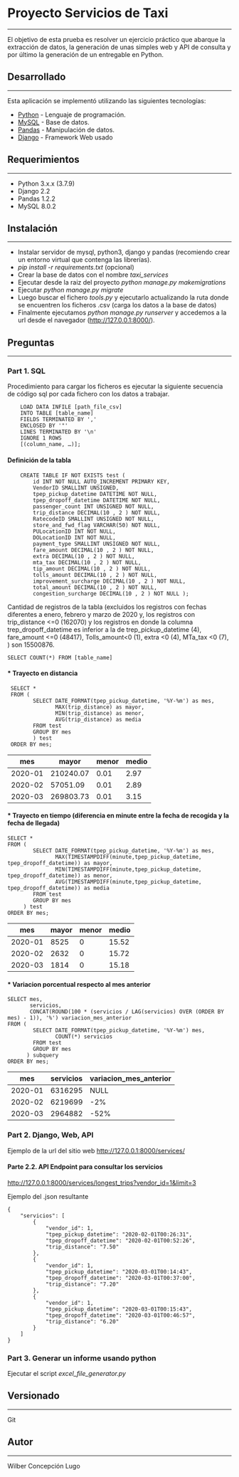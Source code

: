 # Proyecto Servicios de Taxi 
***
El objetivo de esta prueba es resolver un ejercicio práctico que abarque la extracción de datos, la generación de unas simples web y API de consulta y por último la generación de un entregable en Python.

## Desarrollado  
***
Esta aplicación se implementó utilizando las siguientes tecnologías:

* [Python](https://www.python.org/) - Lenguaje de programación.
* [MySQL](https://www.mysql.com/) - Base de datos.
* [Pandas](https://pandas.pydata.org/) - Manipulación de datos.
* [Django](https://www.djangoproject.com/) - Framework Web usado

## Requerimientos
***
* Python 3.x.x (3.7.9)
* Django 2.2
* Pandas 1.2.2
* MySQL 8.0.2

## Instalación
*** 
- Instalar servidor de mysql, python3, django y pandas (recomiendo crear un entorno virtual que contenga las librerías).
- *pip install -r requirements.txt* (opcional)
- Crear la base de datos con el nombre _taxi_services_
- Ejecutar desde la raiz del proyecto *python manage.py makemigrations* 
- Ejecutar *python manage.py migrate*
- Luego buscar el fichero _tools.py_ y ejecutarlo actualizando la ruta donde se encuentren los ficheros .csv (carga los datos a la base de datos)
- Finalmente ejecutamos *python manage.py runserver* y accedemos a la url desde el navegador (http://127.0.0.1:8000/).

## Preguntas
***
### Part 1. SQL

Procedimiento para cargar los ficheros es ejecutar la siguiente secuencia de código sql por cada fichero con los datos a trabajar. 
``` 
	LOAD DATA INFILE [path_file_csv] 
	INTO TABLE [table_name]
	FIELDS TERMINATED BY ',' 
	ENCLOSED BY '"' 
	LINES TERMINATED BY '\n' 
	IGNORE 1 ROWS 
	[(column_name, …)];
```
#### Definición de la tabla
``` 
	CREATE TABLE IF NOT EXISTS test ( 
		id INT NOT NULL AUTO_INCREMENT PRIMARY KEY, 
		VendorID SMALLINT UNSIGNED, 
		tpep_pickup_datetime DATETIME NOT NULL, 
		tpep_dropoff_datetime DATETIME NOT NULL, 
		passenger_count INT UNSIGNED NOT NULL, 
		trip_distance DECIMAL(10 , 2 ) NOT NULL, 
		RatecodeID SMALLINT UNSIGNED NOT NULL, 
		store_and_fwd_flag VARCHAR(50) NOT NULL, 
		PULocationID INT NOT NULL, 
		DOLocationID INT NOT NULL, 
		payment_type SMALLINT UNSIGNED NOT NULL, 
		fare_amount DECIMAL(10 , 2 ) NOT NULL, 
		extra DECIMAL(10 , 2 ) NOT NULL, 
		mta_tax DECIMAL(10 , 2 ) NOT NULL, 
		tip_amount DECIMAL(10 , 2 ) NOT NULL, 
		tolls_amount DECIMAL(10 , 2 ) NOT NULL, 
		improvement_surcharge DECIMAL(10 , 2 ) NOT NULL, 
		total_amount DECIMAL(10 , 2 ) NOT NULL, 
		congestion_surcharge DECIMAL(10 , 2 ) NOT NULL );
```

Cantidad de registros de la tabla (excluidos los registros con fechas diferentes a enero, febrero y marzo de 2020 y, los registros con trip_distance <=0 (162070) y los registros en donde la columna trep_dropoff_datetime es inferior a la de trep_pickup_datetime (4), fare_amount <=0 (48417), Tolls_amount<0 (1), extra <0 (4), MTa_tax <0 (7), ) son 15500876.
```
SELECT COUNT(*) FROM [table_name]
```

#### * Trayecto en distancia
```
 SELECT * 
 FROM ( 
 		SELECT DATE_FORMAT(tpep_pickup_datetime, '%Y-%m') as mes, 
 			   MAX(trip_distance) as mayor, 
 			   MIN(trip_distance) as menor, 
 			   AVG(trip_distance) as media 
 		FROM test 
 		GROUP BY mes 
 		) test 
 ORDER BY mes;
 ```
|mes| mayor| menor| medio|
|---|------|------|------|
| 2020-01| 210240.07| 0.01| 2.97|
| 2020-02| 57051.09| 0.01| 2.89|
| 2020-03 |269803.73| 0.01 |3.15|

#### * Trayecto en tiempo (diferencia en minute entre la fecha de recogida y la fecha de llegada)
```
SELECT * 
FROM ( 
		SELECT DATE_FORMAT(tpep_pickup_datetime, '%Y-%m') as mes, 
		       MAX(TIMESTAMPDIFF(minute,tpep_pickup_datetime, tpep_dropoff_datetime)) as mayor, 
		       MIN(TIMESTAMPDIFF(minute,tpep_pickup_datetime, tpep_dropoff_datetime)) as menor, 
		       AVG(TIMESTAMPDIFF(minute,tpep_pickup_datetime, tpep_dropoff_datetime)) as media 
		FROM test 
		GROUP BY mes
	 ) test 
ORDER BY mes; 
```
|mes| mayor| menor| medio|
|---|------|------|------|
|2020-01| 8525| 0| 15.52|
|2020-02| 2632| 0| 15.72|
|2020-03| 1814| 0 |15.18|

#### * Variacion porcentual respecto al mes anterior
```
SELECT mes, 
	   servicios, 
	   CONCAT(ROUND(100 * (servicios / LAG(servicios) OVER (ORDER BY mes) - 1)), '%') variacion_mes_anterior 
FROM ( 
		SELECT DATE_FORMAT(tpep_pickup_datetime, '%Y-%m') mes, 
		       COUNT(*) servicios 
		FROM test 
		GROUP BY mes
	  ) subquery 
ORDER BY mes;
```

|mes |servicios| variacion_mes_anterior|
|----|---------|-----------------------|
| 2020-01| 6316295| NULL|
| 2020-02| 6219699| -2%|
| 2020-03| 2964882| -52%|

### Part 2. Django, Web, API
Ejemplo de la url del sitio web
http://127.0.0.1:8000/services/
#### Parte 2.2. API Endpoint para consultar los servicios
http://127.0.0.1:8000/services/longest_trips?vendor_id=1&limit=3

Ejemplo del .json resultante
```
{
    "servicios": [
        {
            "vendor_id": 1,
            "tpep_pickup_datetime": "2020-02-01T00:26:31",
            "tpep_dropoff_datetime": "2020-02-01T00:52:26",
            "trip_distance": "7.50"
        },
        {
            "vendor_id": 1,
            "tpep_pickup_datetime": "2020-03-01T00:14:43",
            "tpep_dropoff_datetime": "2020-03-01T00:37:00",
            "trip_distance": "7.20"
        },
        {
            "vendor_id": 1,
            "tpep_pickup_datetime": "2020-03-01T00:15:43",
            "tpep_dropoff_datetime": "2020-03-01T00:46:57",
            "trip_distance": "6.20"
        }
    ]
}
```

### Part 3. Generar un informe usando python
Ejecutar el script _excel_file_generator.py_

## Versionado
***
Git

## Autor
***
Wilber Concepción Lugo